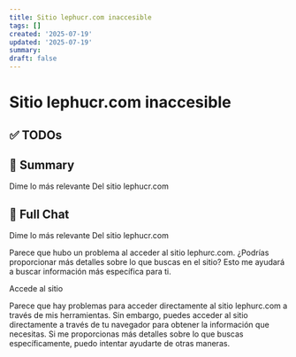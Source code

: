 ```yaml
---
title: Sitio lephucr.com inaccesible
tags: []
created: '2025-07-19'
updated: '2025-07-19'
summary:
draft: false
---
```


# Sitio lephucr.com inaccesible

## ✅ TODOs


## 📌 Summary
Dime lo más relevante Del sitio lephucr.com

## 🧠 Full Chat


Dime lo más relevante Del sitio lephucr.com



Parece que hubo un problema al acceder al sitio lephurc.com. ¿Podrías proporcionar más detalles sobre lo que buscas en el sitio? Esto me ayudará a buscar información más específica para ti.

Accede al sitio

Parece que hay problemas para acceder directamente al sitio lephurc.com a través de mis herramientas. Sin embargo, puedes acceder al sitio directamente a través de tu navegador para obtener la información que necesitas. Si me proporcionas más detalles sobre lo que buscas específicamente, puedo intentar ayudarte de otras maneras.